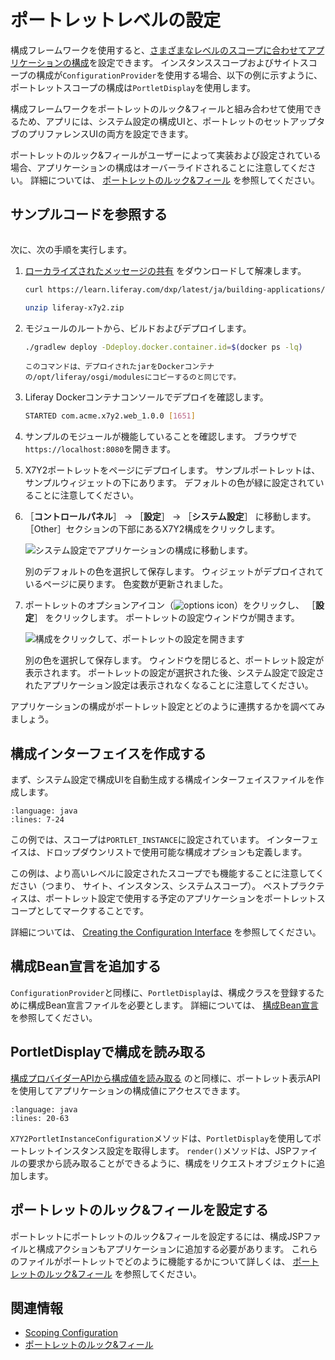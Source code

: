 # ポートレットレベルの設定

構成フレームワークを使用すると、[さまざまなレベルのスコープに合わせてアプリケーションの構成](./scoping-configurations.md)を設定できます。 インスタンススコープおよびサイトスコープの構成が`ConfigurationProvider`を使用する場合、以下の例に示すように、ポートレットスコープの構成は`PortletDisplay`を使用します。

構成フレームワークをポートレットのルック&フィールと組み合わせて使用できるため、アプリには、システム設定の構成UIと、ポートレットのセットアップタブのプリファレンスUIの両方を設定できます。

ポートレットのルック&フィールがユーザーによって実装および設定されている場合、アプリケーションの構成はオーバーライドされることに注意してください。 詳細については、 [ポートレットのルック&フィール](../../developing-a-java-web-application/using-mvc/portlet-preferences.md) を参照してください。

<a name="see-the-example-code" />

## サンプルコードを参照する

```{include} /_snippets/run-liferay-portal.md
```

次に、次の手順を実行します。

1. [ローカライズされたメッセージの共有](./liferay-x7y2.zip) をダウンロードして解凍します。

    ```bash
    curl https://learn.liferay.com/dxp/latest/ja/building-applications/core-frameworks/configuration-framework/liferay-x7y2.zip -O
    ```

    ```bash
    unzip liferay-x7y2.zip
    ```

1. モジュールのルートから、ビルドおよびデプロイします。

    ```bash
    ./gradlew deploy -Ddeploy.docker.container.id=$(docker ps -lq)
    ```

    ```{note}
    このコマンドは、デプロイされたjarをDockerコンテナの/opt/liferay/osgi/modulesにコピーするのと同じです。
    ```

1. Liferay Dockerコンテナコンソールでデプロイを確認します。

    ```bash
    STARTED com.acme.x7y2.web_1.0.0 [1651]
    ```

1. サンプルのモジュールが機能していることを確認します。 ブラウザで`https://localhost:8080`を開きます。

1. X7Y2ポートレットをページにデプロイします。 サンプルポートレットは、サンプルウィジェットの下にあります。 デフォルトの色が緑に設定されていることに注意してください。

1. ［**コントロールパネル**］ → ［**設定**］ → ［**システム設定**］ に移動します。 ［Other］セクションの下部にあるX7Y2構成をクリックします。

    ![システム設定でアプリケーションの構成に移動します。](./portlet-level-configuration/images/01.png)

    別のデフォルトの色を選択して保存します。 ウィジェットがデプロイされているページに戻ります。 色変数が更新されました。

1. ポートレットのオプションアイコン（![options icon](../../../images/icon-options.png)）をクリックし、 ［**設定**］ をクリックします。 ポートレットの設定ウィンドウが開きます。

    ![構成をクリックして、ポートレットの設定を開きます](./portlet-level-configuration/images/02.png)

    別の色を選択して保存します。 ウィンドウを閉じると、ポートレット設定が表示されます。 ポートレットの設定が選択された後、システム設定で設定されたアプリケーション設定は表示されなくなることに注意してください。

アプリケーションの構成がポートレット設定とどのように連携するかを調べてみましょう。

<a name="create-the-configuration-interface" />

## 構成インターフェイスを作成する

まず、システム設定で構成UIを自動生成する構成インターフェイスファイルを作成します。

```{literalinclude} ./portlet-level-configuration/resources/liferay-x7y2.zip/x7y2-web/src/main/java/com/acme/x7y2/web/internal/configuration/X7Y2PortletInstanceConfiguration.java
:language: java
:lines: 7-24
```

この例では、スコープは`PORTLET_INSTANCE`に設定されています。 インターフェイスは、ドロップダウンリストで使用可能な構成オプションも定義します。

この例は、より高いレベルに設定されたスコープでも機能することに注意してください（つまり、 サイト、インスタンス、システムスコープ）。 ベストプラクティスは、ポートレット設定で使用する予定のアプリケーションをポートレットスコープとしてマークすることです。

詳細については、 [Creating the Configuration Interface](./setting-and-accessing-configurations.html#Creating-the-Configuration-Interface) を参照してください。

<a name="add-the-configuration-bean-declaration" />

## 構成Bean宣言を追加する

`ConfigurationProvider`と同様に、`PortletDisplay`は、構成クラスを登録するために構成Bean宣言ファイルを必要とします。 詳細については、 [構成Bean宣言](./setting-and-accessing-configurations.html#Create-a-Configuration-Bean-Declaration) を参照してください。

<a name="read-the-configuration-with-portletdisplay" />

## PortletDisplayで構成を読み取る

[構成プロバイダーAPIから構成値を読み取る](./setting-and-accessing-configurations.html#Reading-the-Configuration-from-the-Application) のと同様に、ポートレット表示APIを使用してアプリケーションの構成値にアクセスできます。

```{literalinclude} ./portlet-level-configuration/resources/liferay-x7y2.zip/x7y2-web/src/main/java/com/acme/x7y2/web/internal/portlet/X7Y2Portlet.java
:language: java
:lines: 20-63
```

`X7Y2PortletInstanceConfiguration`メソッドは、`PortletDisplay`を使用してポートレットインスタンス設定を取得します。 `render()`メソッドは、JSPファイルの要求から読み取ることができるように、構成をリクエストオブジェクトに追加します。

<a name="set-up-portlet-preferences" />

## ポートレットのルック&フィールを設定する

ポートレットにポートレットのルック&フィールを設定するには、構成JSPファイルと構成アクションもアプリケーションに追加する必要があります。 これらのファイルがポートレットでどのように機能するかについて詳しくは、 [ポートレットのルック&フィール](../../developing-a-java-web-application/using-mvc/portlet-preferences.md) を参照してください。

<a name="related-information" />

## 関連情報

* [Scoping Configuration](./scoping-configurations.md)
* [ポートレットのルック&フィール](../../developing-a-java-web-application/using-mvc/portlet-preferences.md)

